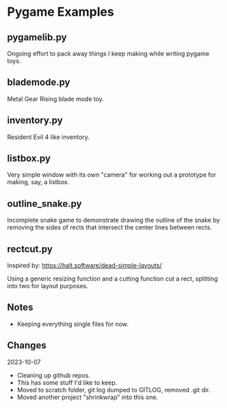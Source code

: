 # Pygame Examples

## pygamelib.py

Ongoing effort to pack away things I keep making while writing pygame toys.

## blademode.py

Metal Gear Rising blade mode toy.

## inventory.py

Resident Evil 4 like inventory.

## listbox.py

Very simple window with its own "camera" for working out a prototype for making, say, a listbox.

## outline_snake.py

Incomplete snake game to demonstrate drawing the outline of the snake by removing the sides of rects that intersect the center lines between rects.

## rectcut.py

Inspired by: https://halt.software/dead-simple-layouts/

Using a generic resizing function and a cutting function cut a rect, splitting into two for layout purposes.

## Notes

- Keeping everything single files for now.

## Changes

2023-10-07

- Cleaning up github repos.
- This has some stuff I'd like to keep.
- Moved to scratch folder, git log dumped to GITLOG, removed .git dir.
- Moved another project "shrinkwrap" into this one.
